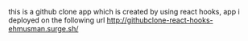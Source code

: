 this is a github clone app which is created by using react hooks, app i deployed on the following url
http://githubclone-react-hooks-ehmusman.surge.sh/
